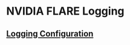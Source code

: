 
# NVIDIA FLARE Logging
## [Logging Configuration](https://developer.download.nvidia.com/assets/Clara/flare/tutorials/Chapter1/part1-chapter1-01.7-logging.mp4)